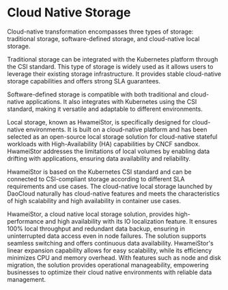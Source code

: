 # Cloud Native Storage

Cloud-native transformation encompasses three types of storage:
traditional storage, software-defined storage, and cloud-native local storage.

Traditional storage can be integrated with the Kubernetes platform through the CSI standard.
This type of storage is widely used as it allows users to leverage their existing storage infrastructure.
It provides stable cloud-native storage capabilities and offers strong SLA guarantees.

Software-defined storage is compatible with both traditional and cloud-native applications.
It also integrates with Kubernetes using the CSI standard, making it versatile and adaptable to different environments.

Local storage, known as HwameiStor, is specifically designed for cloud-native environments.
It is built on a cloud-native platform and has been selected as an open-source local storage solution
for cloud-native stateful workloads with High-Availability (HA) capabilities by CNCF sandbox.
HwameiStor addresses the limitations of local volumes by enabling data drifting with applications,
ensuring data availability and reliability.

HwameiStor is based on the Kubernetes CSI standard and can be connected to CSI-compliant storage
according to different SLA requirements and use cases. The cloud-native local storage launched by
DaoCloud naturally has cloud-native features and meets the characteristics of high scalability and
high availability in container use cases.

HwameiStor, a cloud native local storage solution, provides high-performance and high availability
with its IO localization feature. It ensures 100% local throughput and redundant data backup,
ensuring in uninterrupted data access even in node failures. The solution supports seamless switching
and offers continuous data availability. HwameiStor's linear expansion capability allows for easy
scalability, while its efficiency minimizes CPU and memory overhead. With features such as node and
disk migration, the solution provides operational manageability, empowering businesses to optimize
their cloud native environments with reliable data management.
